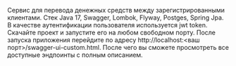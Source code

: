 Сервис для перевода денежных средств между зарегистрированными клиентами. Стек Java 17, Swagger, Lombok, Flyway, Postges, Spring Jpa. В качестве аутентификации пользователя используется jwt token. Скачайте проект и запустите его на любом свободном порту. После запуска приложения перейдите по адресу http://localhost:<ваш порт>/swagger-ui-custom.html. После чего вы сможете просмотреть все доступные эндпоинты с полным описанием.
